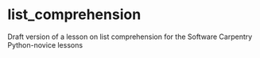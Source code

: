 # list_comprehension

Draft version of a lesson on list comprehension for the Software Carpentry Python-novice lessons
